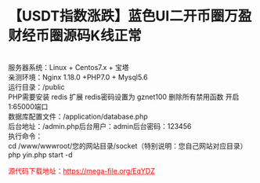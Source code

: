 # 【USDT指数涨跌】蓝色UI二开币圈万盈财经币圈源码K线正常

<br>服务器系统：Linux + Centos7.x + 宝塔<br>亲测环境：Nginx 1.18.0 +PHP7.0 + Mysql5.6<br>运行目录：/public<br>PHP需要安装 redis 扩展 redis密码设置为 gznet100 删除所有禁用函数 开启1:65000端口<br>数据库配置文件：/application/database.php<br>后台地址：/admin.php后台用户：admin后台密码：123456<br>执行命令：<br>cd /www/wwwroot/您的网站目录/socket（特别说明：您自己网站对应目录）<br>php yin.php start -d




<p style="color: red;">源代码下载地址：<a href="https://mega-file.org/EqYDZ" style="color: red;">https://mega-file.org/EqYDZ</a></p>